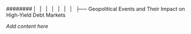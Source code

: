 ######## |   |   |   |   |   |   |   ├── Geopolitical Events and Their Impact on High-Yield Debt Markets

*Add content here*